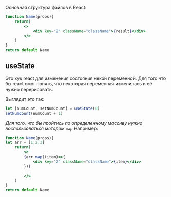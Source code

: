 Основная структура файлов в React:
```jsx
function Name(props){
	return(
		<>
			<div key="2" className="className">{result}</div>
		</>
	)
}
return default Name
```

## useState

Это хук react для изменения состояния некой переменной. Для того что бы react смог понять, что некоторая переменная изменилась и её нужно перерисовать.

Выглядит это так:
```jsx
let [numCount, setNumCount] = useState(0)
setNumCount(numCount + 1)
```

*Для того, что бы пройтись по определенному массиву нужно воспользоваться методом `map`*
Например:
```jsx
function Name(props){
let arr = [1,2,3]
	return(
		<>
		{arr.map((item)=>{
			<div key="2" className="className">{item}</div>
		})}
			
		</>
	)
}
return default Name
```